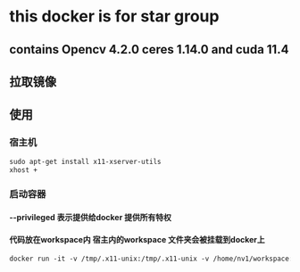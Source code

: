 # this docker is for star group 
## contains Opencv 4.2.0 ceres 1.14.0 and cuda 11.4

## 拉取镜像

## 使用
### 宿主机  
``` xml
sudo apt-get install x11-xserver-utils
xhost +
```

### 启动容器
#### --privileged 表示提供给docker 提供所有特权
#### 代码放在workspace内 宿主内的workspace 文件夹会被挂载到docker上
```xml
docker run -it -v /tmp/.x11-unix:/tmp/.x11-unix -v /home/nv1/workspace:/root/workspace -e DISPLAY=unix$DISPLAY -e GDK_SCALE -e GDK_DPI_SCALE --net=host --privileged{id} /bin/bash
```